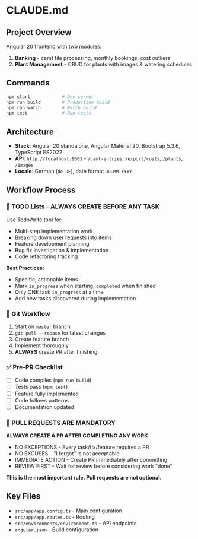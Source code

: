 # CLAUDE.md

## Project Overview
Angular 20 frontend with two modules:
1. **Banking** - camt file processing, monthly bookings, cost outliers
2. **Plant Management** - CRUD for plants with images & watering schedules

## Commands
```bash
npm start            # Dev server
npm run build        # Production build
npm run watch        # Watch build
npm test             # Run tests
```

## Architecture
- **Stack**: Angular 20 standalone, Angular Material 20, Bootstrap 5.3.6, TypeScript ES2022
- **API**: `http://localhost:9001` - `/camt-entries`, `/export/costs`, `/plants`, `/images`
- **Locale**: German (`de-DE`), date format `DD.MM.YYYY`

## Workflow Process

### 📝 TODO Lists - ALWAYS CREATE BEFORE ANY TASK
Use TodoWrite tool for:
- Multi-step implementation work
- Breaking down user requests into items
- Feature development planning
- Bug fix investigation & implementation
- Code refactoring tracking

**Best Practices:**
- Specific, actionable items
- Mark `in_progress` when starting, `completed` when finished
- Only ONE task `in_progress` at a time
- Add new tasks discovered during implementation

### 🔄 Git Workflow
1. Start on `master` branch
2. `git pull --rebase` for latest changes
3. Create feature branch
4. Implement thoroughly
5. **ALWAYS** create PR after finishing

### ✅ Pre-PR Checklist
- [ ] Code compiles (`npm run build`)
- [ ] Tests pass (`npm test`)
- [ ] Feature fully implemented
- [ ] Code follows patterns
- [ ] Documentation updated

### 🚨 PULL REQUESTS ARE MANDATORY
**ALWAYS CREATE A PR AFTER COMPLETING ANY WORK**
- NO EXCEPTIONS - Every task/fix/feature requires a PR
- NO EXCUSES - "I forgot" is not acceptable
- IMMEDIATE ACTION - Create PR immediately after committing
- REVIEW FIRST - Wait for review before considering work "done"

**This is the most important rule. Pull requests are not optional.**

## Key Files
- `src/app/app.config.ts` - Main configuration
- `src/app/app.routes.ts` - Routing
- `src/environments/environment.ts` - API endpoints
- `angular.json` - Build configuration